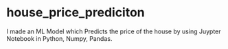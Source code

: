 # house_price_prediciton
I made an ML Model which Predicts the price of the house by using Juypter Notebook in Python, Numpy, Pandas.
